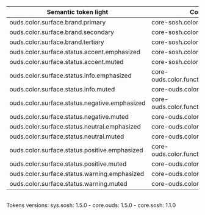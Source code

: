 | **Semantic token light** | **Core token** | **Color** | **Raw value** | **Comment** |
| --- | --- | --- | --- | --- |
| ouds.color.surface.brand.primary | core-sosh.color.magenta.500 | <div style="width:10px; height:10px; background-color:#d5204e; border: 1px solid #000000;"></div> | #d5204e |  |
| ouds.color.surface.brand.secondary | core-sosh.color.blueDuck.dark.400 | <div style="width:10px; height:10px; background-color:#247a85; border: 1px solid #000000;"></div> | #247a85 |  |
| ouds.color.surface.brand.tertiary | core-sosh.color.citrine.500 | <div style="width:10px; height:10px; background-color:#fbcd00; border: 1px solid #000000;"></div> | #fbcd00 |  |
| ouds.color.surface.status.accent.emphasized | core-sosh.color.magenta.500 | <div style="width:10px; height:10px; background-color:#d5204e; border: 1px solid #000000;"></div> | #d5204e |  |
| ouds.color.surface.status.accent.muted | core-sosh.color.opacity.magenta | <div style="width:10px; height:10px; background-color:#d5204e1a; border: 1px solid #000000;"></div> | #d5204e1a |  |
| ouds.color.surface.status.info.emphasized | core-ouds.color.functional.dodgerBlue.500 | <div style="width:10px; height:10px; background-color:#26b2ff; border: 1px solid #000000;"></div> | #26b2ff |  |
| ouds.color.surface.status.info.muted | core-ouds.color.opacity.dodgerBlue | <div style="width:10px; height:10px; background-color:#26b2ff14; border: 1px solid #000000;"></div> | #26b2ff14 |  |
| ouds.color.surface.status.negative.emphasized | core-ouds.color.functional.scarlet.600 | <div style="width:10px; height:10px; background-color:#db0002; border: 1px solid #000000;"></div> | #db0002 |  |
| ouds.color.surface.status.negative.muted | core-ouds.color.opacity.scarlet | <div style="width:10px; height:10px; background-color:#ea030514; border: 1px solid #000000;"></div> | #ea030514 |  |
| ouds.color.surface.status.neutral.emphasized | core-ouds.color.opacity.black.840 | <div style="width:10px; height:10px; background-color:#000000d6; border: 1px solid #000000;"></div> | #000000d6 |  |
| ouds.color.surface.status.neutral.muted | core-ouds.color.opacity.black.40 | <div style="width:10px; height:10px; background-color:#0000000a; border: 1px solid #000000;"></div> | #0000000a |  |
| ouds.color.surface.status.positive.emphasized | core-ouds.color.functional.malachite.500 | <div style="width:10px; height:10px; background-color:#3de35a; border: 1px solid #000000;"></div> | #3de35a |  |
| ouds.color.surface.status.positive.muted | core-ouds.color.opacity.malachite | <div style="width:10px; height:10px; background-color:#3de35a1f; border: 1px solid #000000;"></div> | #3de35a1f |  |
| ouds.color.surface.status.warning.emphasized | core-ouds.color.functional.sun.500 | <div style="width:10px; height:10px; background-color:#ffd000; border: 1px solid #000000;"></div> | #ffd000 |  |
| ouds.color.surface.status.warning.muted | core-ouds.color.opacity.sun | <div style="width:10px; height:10px; background-color:#ffd00029; border: 1px solid #000000;"></div> | #ffd00029 |  |

<br>Tokens versions: sys.sosh: 1.5.0 - core.ouds: 1.5.0 - core.sosh: 1.1.0